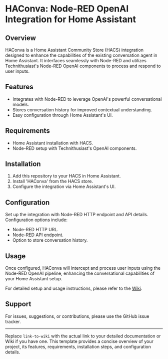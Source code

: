 
# HAConva: Node-RED OpenAI Integration for Home Assistant

## Overview
HAConva is a Home Assistant Community Store (HACS) integration designed to enhance the capabilities of the existing conversation agent in Home Assistant. It interfaces seamlessly with Node-RED and utilizes Technithusiast's Node-RED OpenAI components to process and respond to user inputs.

## Features
- Integrates with Node-RED to leverage OpenAI's powerful conversational models.
- Stores conversation history for improved contextual understanding.
- Easy configuration through Home Assistant's UI.

## Requirements
- Home Assistant installation with HACS.
- Node-RED setup with Technithusiast's OpenAI components.

## Installation
1. Add this repository to your HACS in Home Assistant.
2. Install 'HAConva' from the HACS store.
3. Configure the integration via Home Assistant's UI.

## Configuration
Set up the integration with Node-RED HTTP endpoint and API details. Configuration options include:
- Node-RED HTTP URL.
- Node-RED API endpoint.
- Option to store conversation history.

## Usage
Once configured, HAConva will intercept and process user inputs using the Node-RED OpenAI pipeline, enhancing the conversational capabilities of your Home Assistant setup.

For detailed setup and usage instructions, please refer to the [Wiki](link-to-wiki).

## Support
For issues, suggestions, or contributions, please use the GitHub issue tracker.

---

Replace `link-to-wiki` with the actual link to your detailed documentation or Wiki if you have one. This template provides a concise overview of your project, its features, requirements, installation steps, and configuration details.
